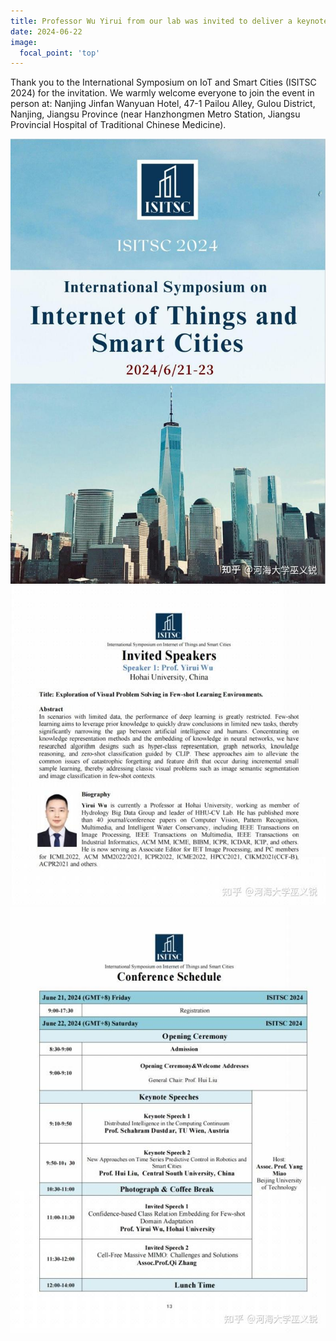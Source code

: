```yaml
---
title: Professor Wu Yirui from our lab was invited to deliver a keynote speech on Few-shot Visual Learning at the International Symposium on IoT and Smart Cities
date: 2024-06-22
image:
  focal_point: 'top'
---
```


Thank you to the International Symposium on IoT and Smart Cities (ISITSC 2024) for the invitation. We warmly welcome everyone to join the event in person at: Nanjing Jinfan Wanyuan Hotel, 47-1 Pailou Alley, Gulou District, Nanjing, Jiangsu Province (near Hanzhongmen Metro Station, Jiangsu Provincial Hospital of Traditional Chinese Medicine).

<!--more-->

![ISITSC](6-22-isitsc-1.jpg)
![ISITSC](6-22-isitsc-2.jpg)
![ISITSC](6-22-isitsc-3.jpg)



